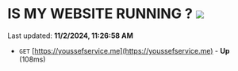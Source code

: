 # IS MY WEBSITE RUNNING ? [![](https://img.shields.io/static/v1?label=Sponsor&message=%E2%9D%A4&logo=GitHub&color=%23fe8e86)](https://github.com/sponsors/Youssef-Lehmam)

Last updated: **11/2/2024, 11:26:58 AM**

- `GET` [https://youssefservice.me](https://youssefservice.me) - **Up** (108ms)
